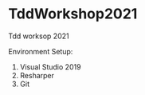 # TddWorkshop2021
Tdd worksop 2021

Environment Setup:
1. Visual Studio 2019 
2. Resharper 
3. Git 

